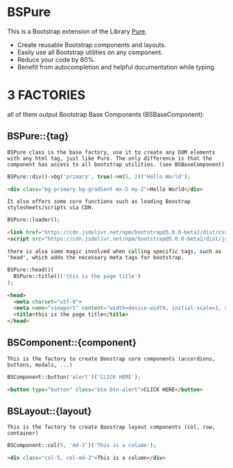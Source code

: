 # BSPure

This is a Bootstrap extension of the Library [Pure](https://github.com/JessPinkman/Pure).

- Create reusable Bootstrap components and layouts.
- Easily use all Bootstrap utilities on any component.
- Reduce your code by 60%.
- Benefit from autocompletion and helpful documentation while typing.

# 3 FACTORIES
all of them output Bootstrap Base Components (BSBaseComponent):

## BSPure::{tag}

    BSPure class is the base factory, use it to create any DOM elements with any html tag, just like Pure. The only difference is that the component has access to all bootstrap utilities. (see BSBaseComponent)
```php
BSPure::div()->bg('primary', true)->m(5, 2)('Hello World');
```
```html
<div class="bg-primary bg-gradient mx-5 my-2">Hello World</div>
```
    It also offers some core functions such as loading Boostrap stylesheets/scripts via CDN.
```php
BSPure::loader();
```
```html
<link href="https://cdn.jsdelivr.net/npm/bootstrap@5.0.0-beta2/dist/css/bootstrap.min.css" rel="stylesheet" integrity="sha384-BmbxuPwQa2lc/FVzBcNJ7UAyJxM6wuqIj61tLrc4wSX0szH/Ev+nYRRuWlolflfl" crossorigin="anomymous">
<script src="https://cdn.jsdelivr.net/npm/bootstrap@5.0.0-beta2/dist/js/bootstrap.bundle.min.js" integrity="sha384-b5kHyXgcpbZJO/tY9Ul7kGkf1S0CWuKcCD38l8YkeH8z8QjE0GmW1gYU5S9FOnJ0" crossorigin="anonymous"></script>
```
    there is also some magic involved when calling specific tags, such as 'head', which adds the necessary meta tags for bootstrap.
```php
BSPure::head()(
  BSPure::title()('this is the page title')
);
```
```html
<head>
  <meta charset="utf-8">
  <meta name="viewport" content="width=device-width, initial-scale=1, shrink-to-fit=no">
  <title>this is the page title</title>
</head>
```

## BSComponent::{component}

    This is the factory to create Boostrap core components (accordions, buttons, modals, ...)
```php
BSComponent::button('alert')('CLICK HERE');
```
```html
<button type="button" class="btn btn-alert">CLICK HERE</button>
```
## BSLayout::{layout}

    This is the factory to create Boostrap layout components (col, row, container)
```php
BSComponent::col(5, 'md-3')('This is a column');
```
```html
<div class="col-5, col-md-3">This is a column</div>
```